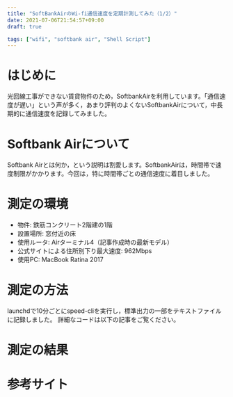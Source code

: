 ```yaml
---
title: "SoftBankAirのWi-fi通信速度を定期計測してみた（1/2）"
date: 2021-07-06T21:54:57+09:00
draft: true

tags: ["wifi", "softbank air", "Shell Script"]
---
```

# はじめに
光回線工事ができない賃貸物件のため，SoftbankAirを利用しています。「通信速度が遅い」という声が多く，あまり評判のよくないSoftbankAirについて，中長期的に通信速度を記録してみました。
# Softbank Airについて
Softbank Airとは何か，という説明は割愛します。SoftbankAirは，時間帯で速度制限がかかります。今回は，特に時間帯ごとの通信速度に着目しました。
# 測定の環境
* 物件: 鉄筋コンクリート2階建の1階
* 設置場所: 窓付近の床
* 使用ルータ: Airターミナル4（記事作成時の最新モデル）
* 公式サイトによる住所別下り最大速度: 962Mbps
* 使用PC: MacBook Ratina 2017
# 測定の方法
launchdで10分ごとにspeed-cliを実行し，標準出力の一部をテキストファイルに記録しました。
詳細なコードは以下の記事をご覧ください。

# 測定の結果

# 参考サイト